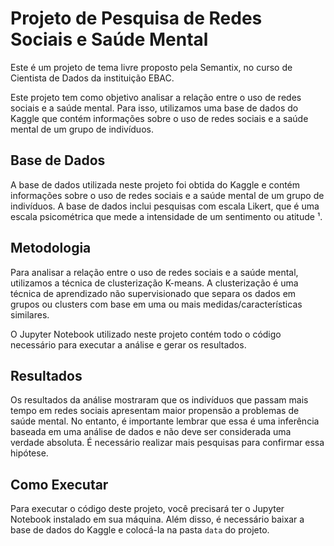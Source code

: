 # Projeto de Pesquisa de Redes Sociais e Saúde Mental

Este é um projeto de tema livre proposto pela Semantix, no curso de Cientista de Dados da instituição EBAC.

Este projeto tem como objetivo analisar a relação entre o uso de redes sociais e a saúde mental. Para isso, utilizamos uma base de dados do Kaggle que contém informações sobre o uso de redes sociais e a saúde mental de um grupo de indivíduos.

## Base de Dados

A base de dados utilizada neste projeto foi obtida do Kaggle e contém informações sobre o uso de redes sociais e a saúde mental de um grupo de indivíduos. A base de dados inclui pesquisas com escala Likert, que é uma escala psicométrica que mede a intensidade de um sentimento ou atitude ¹.

## Metodologia

Para analisar a relação entre o uso de redes sociais e a saúde mental, utilizamos a técnica de clusterização K-means. A clusterização é uma técnica de aprendizado não supervisionado que separa os dados em grupos ou clusters com base em uma ou mais medidas/características similares. 

O Jupyter Notebook utilizado neste projeto contém todo o código necessário para executar a análise e gerar os resultados.

## Resultados

Os resultados da análise mostraram que os indivíduos que passam mais tempo em redes sociais apresentam maior propensão a problemas de saúde mental. No entanto, é importante lembrar que essa é uma inferência baseada em uma análise de dados e não deve ser considerada uma verdade absoluta. É necessário realizar mais pesquisas para confirmar essa hipótese.

## Como Executar

Para executar o código deste projeto, você precisará ter o Jupyter Notebook instalado em sua máquina. Além disso, é necessário baixar a base de dados do Kaggle e colocá-la na pasta `data` do projeto.

